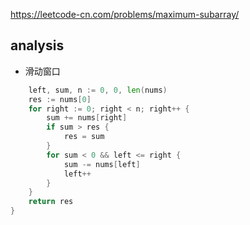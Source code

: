 https://leetcode-cn.com/problems/maximum-subarray/

## analysis
- 滑动窗口
```go
    left, sum, n := 0, 0, len(nums)
    res := nums[0]
    for right := 0; right < n; right++ {
        sum += nums[right]
        if sum > res {
            res = sum
        }
        for sum < 0 && left <= right {
            sum -= nums[left]
            left++
        }
    }
    return res
}
```